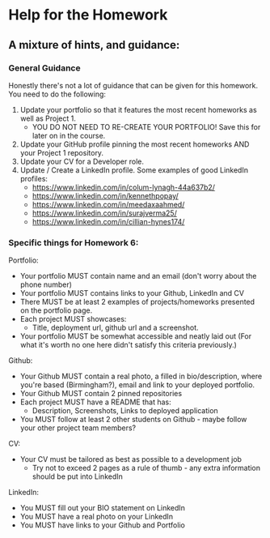 # Help for the Homework

## A mixture of hints, and guidance:

### General Guidance

Honestly there's not a lot of guidance that can be given for this homework. You need to do the following:

1. Update your portfolio so that it features the most recent homeworks as well as Project 1.
   - YOU DO NOT NEED TO RE-CREATE YOUR PORTFOLIO! Save this for later on in the course.
2. Update your GitHub profile pinning the most recent homeworks AND your Project 1 repository.
3. Update your CV for a Developer role.
4. Update / Create a LinkedIn profile.
   Some examples of good LinkedIn profiles:
   - https://www.linkedin.com/in/colum-lynagh-44a637b2/
   - https://www.linkedin.com/in/kennethpopay/
   - https://www.linkedin.com/in/meedaxaahmed/
   - https://www.linkedin.com/in/surajverma25/
   - https://www.linkedin.com/in/cillian-hynes174/

### Specific things for Homework 6:

Portfolio:

- Your portfolio MUST contain name and an email (don't worry about the phone number)
- Your portfolio MUST contains links to your Github, LinkedIn and CV
- There MUST be at least 2 examples of projects/homeworks presented on the portfolio page.
- Each project MUST showcases:
  - Title, deployment url, github url and a screenshot.
- Your portfolio MUST be somewhat accessible and neatly laid out (For what it's worth no one here didn't satisfy this criteria previously.)

Github:

- Your Github MUST contain a real photo, a filled in bio/description, where you're based (Birmingham?), email and link to your deployed portfolio.
- Your Github MUST contain 2 pinned repositories
- Each project MUST have a README that has:
  - Description, Screenshots, Links to deployed application
- You MUST follow at least 2 other students on Github - maybe follow your other project team members?

CV:

- Your CV must be tailored as best as possible to a development job
  - Try not to exceed 2 pages as a rule of thumb - any extra information should be put into LinkedIn

LinkedIn:

- You MUST fill out your BIO statement on LinkedIn
- You MUST have a real photo on your LinkedIn
- You MUST have links to your Github and Portfolio
